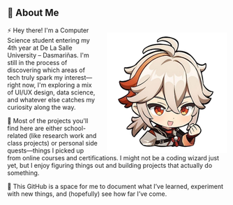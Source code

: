 <h2>👋 About Me</h2>
<p align="left">
  <img src="KazuhaIcon.png" width="275" align="right" style="margin-left: 20px;margin-top: 15px;" />
</p>
<p>
  ⚡️ Hey there! I'm a Computer Science student entering my 4th year at De La Salle University – Dasmariñas. 
  I'm still in the process of discovering which areas of tech truly spark my interest—right now, I'm exploring 
  a mix of UI/UX design, data science, and whatever else catches my curiosity along the way.
</p>
<p>
  🌟 Most of the projects you'll find here are either school-related (like research work and class projects)
  or personal side quests—things I picked up from online courses and certifications. I might not be a coding 
  wizard just yet, but I enjoy figuring things out and building projects that actually do something.
</p>
<p>
  💫 This GitHub is a space for me to document what I’ve learned, experiment with new things, and (hopefully) 
  see how far I’ve come.
</p>
